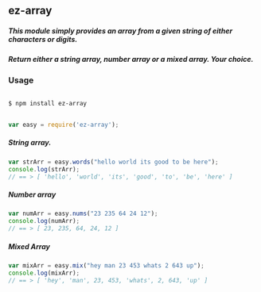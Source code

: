 ## ez-array
##### This module simply provides an array from a given string of either characters or digits.
##### Return either a string array, number array or a mixed array. Your choice.

### Usage 
```bash

$ npm install ez-array
```



```js

var easy = require('ez-array');
```
##### String array.
```js
var strArr = easy.words("hello world its good to be here");
console.log(strArr);
// == > [ 'hello', 'world', 'its', 'good', 'to', 'be', 'here' ]
```
##### Number array
```js
var numArr = easy.nums("23 235 64 24 12");
console.log(numArr);
// == > [ 23, 235, 64, 24, 12 ]
```
##### Mixed Array
```js
var mixArr = easy.mix("hey man 23 453 whats 2 643 up");
console.log(mixArr);
// == > [ 'hey', 'man', 23, 453, 'whats', 2, 643, 'up' ]
```
